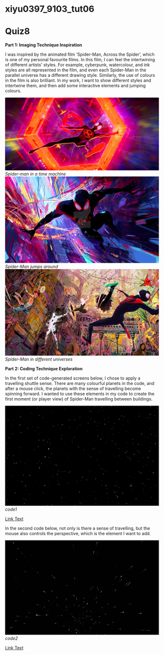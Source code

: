 # xiyu0397_9103_tut06
# Quiz8


**Part 1: Imaging Technique Inspiration**

I was inspired by the animated film ‘Spider-Man, Across the Spider’, which is one of my personal favourite films. In this film, I can feel the intertwining of different artists' styles. For example, cyberpunk, watercolour, and ink styles are all represented in the film, and even each Spider-Man in the parallel universe has a different drawing style. Similarly, the use of colours in the film is also brilliant.
In my work, I want to show different styles and intertwine them, and then add some interactive elements and jumping colours.





![An image of Spider-man](images/Spider-man1.jpg)
*Spider-man in a time machine*
![An image of Spider-man](images/Spider-man2.jpg)
*Spider-Man jumps around*
![An image of Spider-man](images/Spider-man3.jpg)
*Spider-Man in different universes*

**Part 2: Coding Technique Exploration**

In the first set of code-generated screens below, I chose to apply a travelling shuttle sense. There are many colourful planets in the code, and after a mouse click, the planets with the sense of travelling become spinning forward. I wanted to use these elements in my code to create the first moment (or player view) of Spider-Man travelling between buildings.

![An image of code1](images/code1.png)
*code1*

[Link Text](https://cassiofb-dev.github.io/star-field/)

In the second code below, not only is there a sense of travelling, but the mouse also controls the perspective, which is the element I want to add.


![An image of code2](images/code2.png)
*code2*

[Link Text](https://htmlpreview.github.io/?https://github.com/QTimort/3d-starfield/blob/master/dist/index.html)
